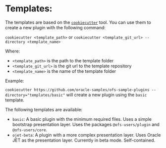 # Templates:

The templates are based on the [`cookiecutter`](https://github.com/cookiecutter/cookiecutter) tool. You can use them to create a new plugin with the following command:

```cookiecutter <template_path>``` or
```cookiecutter <template_git_url> --directory <template_name>```

Where:
- `<template_path>` is the path to the template folder
- `<template_git_url>` is the git url to the template repository
- `<template_name>` is the name of the template folder

Example:

```cookiecutter https://github.com/oracle-samples/ofs-sample-plugins --directory="templates/basic"``` will create a new plugin using the `basic` template.

The following templates are available:

- `basic`: A basic plugin with the minimum required files. Uses a simple bootstrap presentation layer. Uses the packages `@ofs-users/plugin` and `@ofs-users/core`.
- `ojet-beta`: A plugin with a more complex presentation layer. Uses Oracle JET as the presentation layer. Currently in beta mode. Self-contained.
